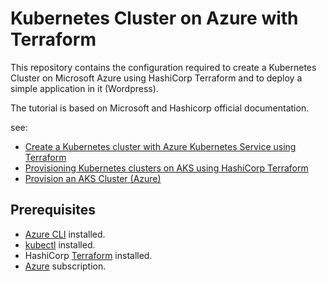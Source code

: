 # Kubernetes Cluster on Azure with Terraform

This repository contains the configuration required to create a Kubernetes Cluster on Microsoft Azure using HashiCorp Terraform and to deploy a simple application in it (Wordpress).

The tutorial is based on Microsoft and Hashicorp official documentation.

see:

* [Create a Kubernetes cluster with Azure Kubernetes Service using Terraform](https://docs.microsoft.com/en-us/azure/developer/terraform/create-k8s-cluster-with-tf-and-aks)
* [Provisioning Kubernetes clusters on AKS using HashiCorp Terraform](https://azure.microsoft.com/pt-br/resources/videos/azure-friday-provisioning-kubernetes-clusters-on-aks-using-hashicorp-terraform/)
* [Provision an AKS Cluster (Azure)](https://learn.hashicorp.com/tutorials/terraform/aks)

## Prerequisites

* [Azure CLI](https://docs.microsoft.com/en-us/cli/azure/install-azure-cli?view=azure-cli-latest) installed.
* [kubectl](https://kubernetes.io/docs/tasks/tools/install-kubectl/) installed.
* HashiCorp [Terraform](https://terraform.io/downloads.html) installed.
* [Azure](https://azure.microsoft.com/) subscription.



